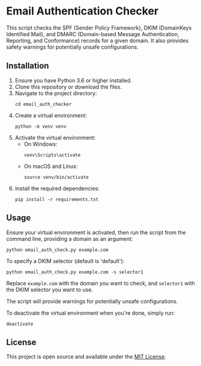 # Email Authentication Checker

This script checks the SPF (Sender Policy Framework), DKIM (DomainKeys Identified Mail), and DMARC (Domain-based Message Authentication, Reporting, and Conformance) records for a given domain. It also provides safety warnings for potentially unsafe configurations.

## Installation

1. Ensure you have Python 3.6 or higher installed.
2. Clone this repository or download the files.
3. Navigate to the project directory:
   ```
   cd email_auth_checker
   ```
4. Create a virtual environment:
   ```
   python -m venv venv
   ```
5. Activate the virtual environment:
   - On Windows:
     ```
     venv\Scripts\activate
     ```
   - On macOS and Linux:
     ```
     source venv/bin/activate
     ```
6. Install the required dependencies:
   ```
   pip install -r requirements.txt
   ```

## Usage

Ensure your virtual environment is activated, then run the script from the command line, providing a domain as an argument:

```
python email_auth_check.py example.com
```

To specify a DKIM selector (default is 'default'):

```
python email_auth_check.py example.com -s selector1
```

Replace `example.com` with the domain you want to check, and `selector1` with the DKIM selector you want to use.

The script will provide warnings for potentially unsafe configurations.

To deactivate the virtual environment when you're done, simply run:

```
deactivate
```

## License

This project is open source and available under the [MIT License](https://opensource.org/licenses/MIT).
